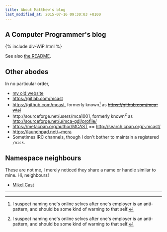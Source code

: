 ```yaml
---
title: About Matthew's blog
last_modified_at: 2015-07-16 09:30:03 +0100
---
```

## A Computer Programmer's blog

{% include div-WiP.html %}

See also [the README](/README.html).

## Other abodes

In no particular order,

* [my old website](http://www.t8o.org/~mca1001)
* <https://gitlab.com/mcast>
* <https://github.com/mcast>, formerly known[^emp-name] as ~~<https://github.com/mca-wtsi>~~
* <http://sourceforge.net/users/mca1001>, formerly known[^emp-name] as <http://sourceforge.net/u/mca-gdl/profile/>
* <https://metacpan.org/author/MCAST> == <http://search.cpan.org/~mcast/>
* <https://launchpad.net/~mcra>
* Sometimes IRC channels, though I don't bother to maintain a registered `/nick`.

[^emp-name]: I suspect naming one's online selves after one's employer is an anti-pattern, and should be some kind of warning to that self.

## Namespace neighbours

These are not me, I merely noticed they share a name or handle similar to mine.  Hi, neighbours!

* [Mikel Cast](https://launchpad.net/~mcast)

---
